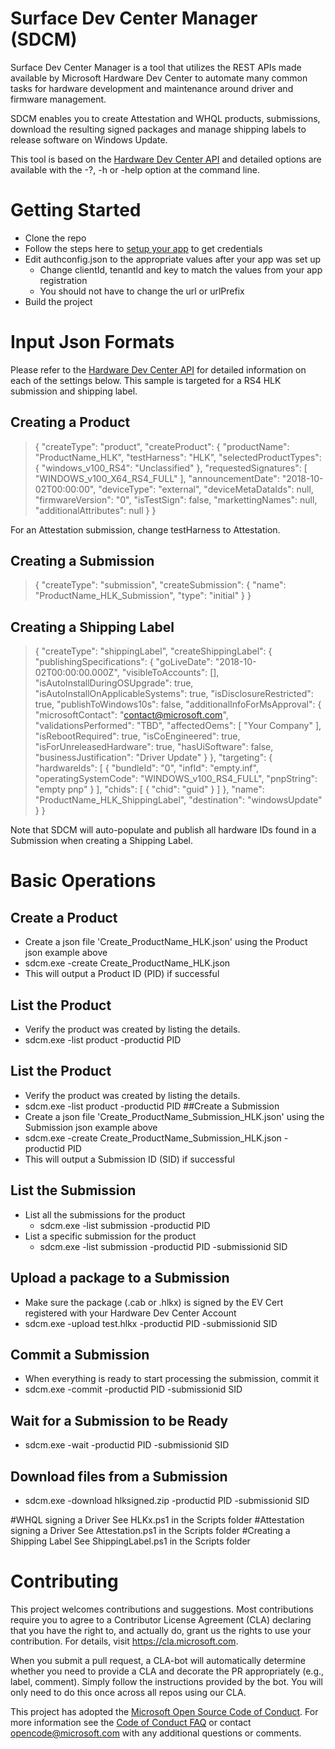 # Surface Dev Center Manager (SDCM)

Surface Dev Center Manager is a tool that utilizes the REST APIs made available by Microsoft Hardware Dev Center to automate many common tasks for hardware development and maintenance around driver and firmware management.

SDCM enables you to create Attestation and WHQL products, submissions, download the resulting signed packages and manage shipping labels to release software on Windows Update.

This tool is based on the
[Hardware Dev Center API](https://docs.microsoft.com/en-us/windows-hardware/drivers/dashboard/dashboard-api) and detailed options are available with the -?, -h or -help option at the command line.

# Getting Started
- Clone the repo
- Follow the steps here to [setup your app](https://docs.microsoft.com/en-us/windows-hardware/drivers/dashboard/dashboard-api#associate-an-azure-ad-application-with-your-windows-dev-center-account) to get credentials
- Edit authconfig.json to the appropriate values after your app was set up
    - Change clientId, tenantId and key to match the values from your app registration
    - You should not have to change the url or urlPrefix
- Build the project

# Input Json Formats
Please refer to the [Hardware Dev Center API](https://docs.microsoft.com/en-us/windows-hardware/drivers/dashboard/dashboard-api) for detailed information on each of the settings below.  This sample is targeted for a RS4 HLK submission and shipping label.

## Creating a Product
> {
>   "createType": "product",
>   "createProduct": {
>     "productName": "ProductName_HLK",
>     "testHarness": "HLK",
>     "selectedProductTypes": { "windows_v100_RS4": "Unclassified" },
>     "requestedSignatures": [ "WINDOWS_v100_X64_RS4_FULL" ],
>     "announcementDate": "2018-10-02T00:00:00",
>     "deviceType": "external",
>     "deviceMetaDataIds": null,
>     "firmwareVersion": "0",
>     "isTestSign": false,
>     "markettingNames": null,
>     "additionalAttributes": null
>   }
> }

For an Attestation submission, change testHarness to Attestation.

## Creating a Submission
>{
>  "createType": "submission",
>  "createSubmission": {
>    "name": "ProductName_HLK_Submission",
>    "type":  "initial"
>  }
>}

## Creating a Shipping Label
> {
>   "createType": "shippingLabel",
>   "createShippingLabel": {
>       "publishingSpecifications": {
>         "goLiveDate": "2018-10-02T00:00:00.000Z",
>         "visibleToAccounts": [],
>         "isAutoInstallDuringOSUpgrade": true,
>         "isAutoInstallOnApplicableSystems": true,
>         "isDisclosureRestricted": true,
>         "publishToWindows10s": false,
>         "additionalInfoForMsApproval": {
>           "microsoftContact": "contact@microsoft.com",
>           "validationsPerformed": "TBD",
>           "affectedOems": [
>             "Your Company"
>           ],
>           "isRebootRequired": true,
>           "isCoEngineered": true,
>           "isForUnreleasedHardware": true,
>           "hasUiSoftware": false,
>           "businessJustification": "Driver Update"
>         }
>       },
>     "targeting": {
>       "hardwareIds": [
>         {
>           "bundleId": "0",
>           "infId": "empty.inf",
>           "operatingSystemCode": "WINDOWS_v100_RS4_FULL",
>           "pnpString": "empty pnp"
>         }
>       ],
>       "chids": [
>         {
>           "chid": "guid"
>         }
>       ]
>     },
>       "name": "ProductName_HLK_ShippingLabel",
>       "destination": "windowsUpdate"
>   }
> }

Note that SDCM will auto-populate and publish all hardware IDs found in a Submission when creating a Shipping Label.

# Basic Operations
## Create a Product
- Create a json file 'Create_ProductName_HLK.json' using the Product json example above
- sdcm.exe -create Create_ProductName_HLK.json
- This will output a Product ID (PID) if successful
## List the Product
- Verify the product was created by listing the details.
- sdcm.exe -list product -productid PID
## List the Product
- Verify the product was created by listing the details.
- sdcm.exe -list product -productid PID
##Create a Submission
- Create a json file 'Create_ProductName_Submission_HLK.json' using the Submission json example above
- sdcm.exe -create Create_ProductName_Submission_HLK.json -productid PID
- This will output a Submission ID (SID) if successful
## List the Submission
- List all the submissions for the product
    - sdcm.exe -list submission -productid PID
- List a specific submission for the product
    - sdcm.exe -list submission -productid PID -submissionid SID
## Upload a package to a Submission
- Make sure the package (.cab or .hlkx) is signed by the EV Cert registered with your Hardware Dev Center Account
- sdcm.exe -upload test.hlkx -productid PID -submissionid SID
## Commit a Submission
- When everything is ready to start processing the submission, commit it
- sdcm.exe -commit -productid PID -submissionid SID
## Wait for a Submission to be Ready
- sdcm.exe -wait -productid PID -submissionid SID
## Download files from a Submission
- sdcm.exe -download hlksigned.zip -productid PID -submissionid SID

#WHQL signing a Driver
See HLKx.ps1 in the Scripts folder
#Attestation signing a Driver
See Attestation.ps1 in the Scripts folder
#Creating a Shipping Label
See ShippingLabel.ps1 in the Scripts folder


# Contributing

This project welcomes contributions and suggestions.  Most contributions require you to agree to a
Contributor License Agreement (CLA) declaring that you have the right to, and actually do, grant us
the rights to use your contribution. For details, visit https://cla.microsoft.com.

When you submit a pull request, a CLA-bot will automatically determine whether you need to provide
a CLA and decorate the PR appropriately (e.g., label, comment). Simply follow the instructions
provided by the bot. You will only need to do this once across all repos using our CLA.

This project has adopted the [Microsoft Open Source Code of Conduct](https://opensource.microsoft.com/codeofconduct/).
For more information see the [Code of Conduct FAQ](https://opensource.microsoft.com/codeofconduct/faq/) or
contact [opencode@microsoft.com](mailto:opencode@microsoft.com) with any additional questions or comments.
















